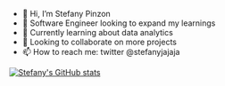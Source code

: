 - 👋 Hi, I’m Stefany Pinzon
- 👀 Software Engineer looking to expand my learnings 
- 🌱 Currently learning about data analytics
- 💞️ Looking to collaborate on more projects
- 📫 How to reach me: twitter @stefanyjajaja

[![Stefany's GitHub stats](https://github-readme-stats.vercel.app/api?username=stefanybyte&show_icons=true&theme=radical)](https://github.com/stefanybyte/github-readme-stats)
<!---
stefanybyte/stefanybyte is a ✨ special ✨ repository because its `README.md` (this file) appears on your GitHub profile.
You can click the Preview link to take a look at your changes.
--->
